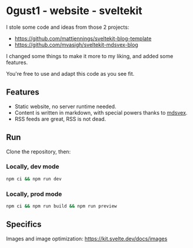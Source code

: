 # 0gust1 - website - sveltekit

I stole some code and ideas from those 2 projects:

- https://github.com/mattjennings/sveltekit-blog-template
- https://github.com/mvasigh/sveltekit-mdsvex-blog

I changed some things to make it more to my liking, and added some features.

You're free to use and adapt this code as you see fit.

## Features

- Static website, no server runtime needed.
- Content is written in markdown, with special powers thanks to [mdsvex](https://mdsvex.com/).
- RSS feeds are great, RSS is not dead.

## Run

Clone the repository, then:

### Locally, dev mode

```bash
npm ci && npm run dev
```

### Locally, prod mode

```bash
npm ci && npm run build && npm run preview
```

## Specifics

Images and image optimization:
https://kit.svelte.dev/docs/images
